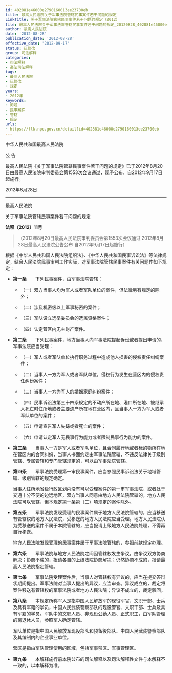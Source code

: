 ```yaml
---
id: 402881e46000e2790160013ee23700eb
title: 最高人民法院关于军事法院管辖民事案件若干问题的规定
LinkTitle: 关于军事法院管辖民事案件若干问题的规定（2012）
file: 最高人民法院关于军事法院管辖民事案件若干问题的规定_20120828_402881e46000e2790160013ee23700eb.docx
author: 最高人民法院
date: '2012-08-28'
publication_date: '2012-08-28'
effective_date: '2012-09-17'
status: 已修改
group: 司法解释
categories:
- 司法解释
- 高法司法解释
tags:
- 最高人民法院
- 已修改
- 规定
years:
- 2012年
keywords:
- 问题
- 民事案件
- 管辖
- 规定
urls:
- https://flk.npc.gov.cn/detail?id=402881e46000e2790160013ee23700eb
---
```


中华人民共和国最高人民法院

公 告

最高人民法院《关于军事法院管辖民事案件若干问题的规定》已于2012年8月20日由最高人民法院审判委员会第1553次会议通过，现予公布，自2012年9月17日起施行。

2012年8月28日

---

最高人民法院

关于军事法院管辖民事案件若干问题的规定

**法释〔2012〕11号**

> （2012年8月20日最高人民法院审判委员会第1553次会议通过 2012年8月28日最高人民法院公告公布 自2012年9月17日起施行）

根据《中华人民共和国人民法院组织法》、《中华人民共和国民事诉讼法》等法律规定，结合人民法院民事审判工作实际，对军事法院管辖民事案件有关问题作如下规定：

- **第一条**　　下列民事案件，由军事法院管辖：

  - （一）双方当事人均为军人或者军队单位的案件，但法律另有规定的除外；

  - （二）涉及机密级以上军事秘密的案件；

  - （三）军队设立选举委员会的选民资格案件；

  - （四）认定营区内无主财产案件。

- **第二条**　　下列民事案件，地方当事人向军事法院提起诉讼或者提出申请的，军事法院应当受理：

  - （一）军人或者军队单位执行职务过程中造成他人损害的侵权责任纠纷案件；

  - （二）当事人一方为军人或者军队单位，侵权行为发生在营区内的侵权责任纠纷案件；

  - （三）当事人一方为军人的婚姻家庭纠纷案件；

  - （四）民事诉讼法第三十四条规定的不动产所在地、港口所在地、被继承人死亡时住所地或者主要遗产所在地在营区内，且当事人一方为军人或者军队单位的案件；

  - （五）申请宣告军人失踪或者死亡的案件；

  - （六）申请认定军人无民事行为能力或者限制民事行为能力的案件。

- **第三条**　　当事人一方是军人或者军队单位，且合同履行地或者标的物所在地在营区内的合同纠纷，当事人书面约定由军事法院管辖，不违反法律关于级别管辖、专属管辖和专门管辖规定的，可以由军事法院管辖。

- **第四条**　　军事法院受理第一审民事案件，应当参照民事诉讼法关于地域管辖、级别管辖的规定确定。

  当事人住所地省级行政区划内没有可以受理案件的第一审军事法院，或者处于交通十分不便的边远地区，双方当事人同意由地方人民法院管辖的，地方人民法院可以管辖，但本规定第一条第（二）项规定的案件除外。

- **第五条**　　军事法院发现受理的民事案件属于地方人民法院管辖的，应当移送有管辖权的地方人民法院，受移送的地方人民法院应当受理。地方人民法院认为受移送的案件不属于本院管辖的，应当报请上级地方人民法院处理，不得再自行移送。

  地方人民法院发现受理的民事案件属于军事法院管辖的，参照前款规定办理。

- **第六条**　　军事法院与地方人民法院之间因管辖权发生争议，由争议双方协商解决；协商不成的，报请各自的上级法院协商解决；仍然协商不成的，报请最高人民法院指定管辖。

- **第七条**　　军事法院受理案件后，当事人对管辖权有异议的，应当在提交答辩状期间提出。军事法院对当事人提出的异议，应当审查。异议成立的，裁定将案件移送有管辖权的军事法院或者地方人民法院；异议不成立的，裁定驳回。

- **第八条**　　本规定所称军人是指中国人民解放军的现役军官、文职干部、士兵及具有军籍的学员，中国人民武装警察部队的现役警官、文职干部、士兵及具有军籍的学员。军队中的文职人员、非现役公勤人员、正式职工，由军队管理的离退休人员，参照军人确定管辖。

  军队单位是指中国人民解放军现役部队和预备役部队、中国人民武装警察部队及其编制内的企业事业单位。

  营区是指由军队管理使用的区域，包括军事禁区、军事管理区。

- **第九条**　　本解释施行前本院公布的司法解释以及司法解释性文件与本解释不一致的，以本解释为准。
